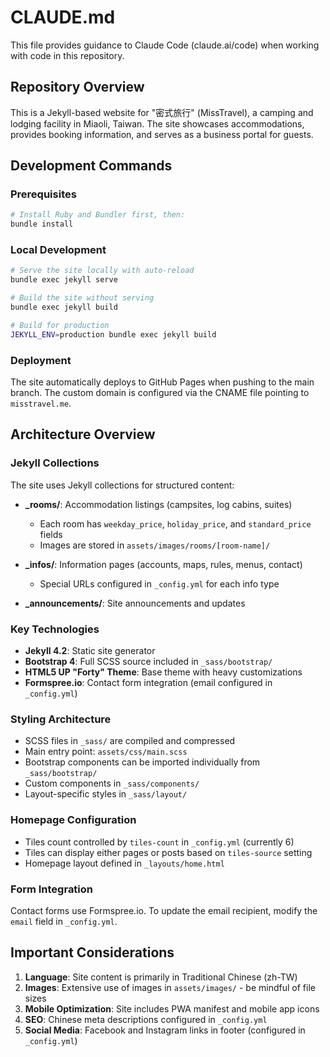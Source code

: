 # CLAUDE.md

This file provides guidance to Claude Code (claude.ai/code) when working with code in this repository.

## Repository Overview

This is a Jekyll-based website for "密式旅行" (MissTravel), a camping and lodging facility in Miaoli, Taiwan. The site showcases accommodations, provides booking information, and serves as a business portal for guests.

## Development Commands

### Prerequisites
```bash
# Install Ruby and Bundler first, then:
bundle install
```

### Local Development
```bash
# Serve the site locally with auto-reload
bundle exec jekyll serve

# Build the site without serving
bundle exec jekyll build

# Build for production
JEKYLL_ENV=production bundle exec jekyll build
```

### Deployment
The site automatically deploys to GitHub Pages when pushing to the main branch. The custom domain is configured via the CNAME file pointing to `misstravel.me`.

## Architecture Overview

### Jekyll Collections
The site uses Jekyll collections for structured content:

- **_rooms/**: Accommodation listings (campsites, log cabins, suites)
  - Each room has `weekday_price`, `holiday_price`, and `standard_price` fields
  - Images are stored in `assets/images/rooms/[room-name]/`
  
- **_infos/**: Information pages (accounts, maps, rules, menus, contact)
  - Special URLs configured in `_config.yml` for each info type
  
- **_announcements/**: Site announcements and updates

### Key Technologies
- **Jekyll 4.2**: Static site generator
- **Bootstrap 4**: Full SCSS source included in `_sass/bootstrap/`
- **HTML5 UP "Forty" Theme**: Base theme with heavy customizations
- **Formspree.io**: Contact form integration (email configured in `_config.yml`)

### Styling Architecture
- SCSS files in `_sass/` are compiled and compressed
- Main entry point: `assets/css/main.scss`
- Bootstrap components can be imported individually from `_sass/bootstrap/`
- Custom components in `_sass/components/`
- Layout-specific styles in `_sass/layout/`

### Homepage Configuration
- Tiles count controlled by `tiles-count` in `_config.yml` (currently 6)
- Tiles can display either pages or posts based on `tiles-source` setting
- Homepage layout defined in `_layouts/home.html`

### Form Integration
Contact forms use Formspree.io. To update the email recipient, modify the `email` field in `_config.yml`.

## Important Considerations

1. **Language**: Site content is primarily in Traditional Chinese (zh-TW)
2. **Images**: Extensive use of images in `assets/images/` - be mindful of file sizes
3. **Mobile Optimization**: Site includes PWA manifest and mobile app icons
4. **SEO**: Chinese meta descriptions configured in `_config.yml`
5. **Social Media**: Facebook and Instagram links in footer (configured in `_config.yml`)
